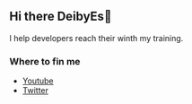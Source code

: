 ## Hi there DeibyEs👋

<!--
**Deibytech/Deibytech** is a ✨ _special_ ✨ repository because its `README.md` (this file) appears on your GitHub profile.
Here are some ideas to get you started:-->

I help developers reach their winth my training.

### Where to fin me

- [Youtube](https://www.youtube.com/)
- [Twitter](https://x.com/)
